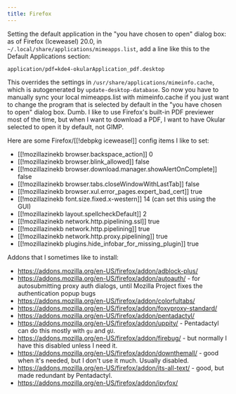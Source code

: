 ```yaml
---
title: Firefox
---
```

Setting the default application in the "you have chosen to open" dialog box: as of Firefox (Iceweasel) 20.0, in `~/.local/share/applications/mimeapps.list`, add a line like this to the Default Applications section:

    application/pdf=kde4-okularApplication_pdf.desktop

This overrides the settings in `/usr/share/applications/mimeinfo.cache`, which is autogenerated by `update-desktop-database`. So now you have to manually sync your local mimeapps.list with mimeinfo.cache if you just want to change the program that is selected by default in the "you have chosen to open" dialog box. Dumb. I like to use Firefox's built-in PDF previewer most of the time, but when I want to download a PDF, I want to have Okular selected to open it by default, not GIMP.

Here are some Firefox/[[!debpkg iceweasel]] config items I like to set:

* [[!mozillazinekb browser.backspace_action]] 0
* [[!mozillazinekb browser.blink_allowed]] false
* [[!mozillazinekb browser.download.manager.showAlertOnComplete]] false
* [[!mozillazinekb browser.tabs.closeWindowWithLastTab]] false
* [[!mozillazinekb browser.xul.error_pages.expert_bad_cert]] true
* [[!mozillazinekb font.size.fixed.x-western]] 14 (can set this using the GUI)
* [[!mozillazinekb layout.spellcheckDefault]] 2
* [[!mozillazinekb network.http.pipelining.ssl]] true
* [[!mozillazinekb network.http.pipelining]] true
* [[!mozillazinekb network.http.proxy.pipelining]] true
* [[!mozillazinekb plugins.hide_infobar_for_missing_plugin]] true

Addons that I sometimes like to install:

* <https://addons.mozilla.org/en-US/firefox/addon/adblock-plus/>
* <https://addons.mozilla.org/en-US/firefox/addon/autoauth/> - for autosubmitting proxy auth dialogs, until Mozilla Project fixes the authentication popup bugs
* <https://addons.mozilla.org/en-US/firefox/addon/colorfultabs/>
* <https://addons.mozilla.org/en-US/firefox/addon/foxyproxy-standard/>
* <https://addons.mozilla.org/en-US/firefox/addon/pentadactyl/>
* <https://addons.mozilla.org/en-US/firefox/addon/uppity/> - Pentadactyl can do this mostly with `gu` and `gU`.
* <https://addons.mozilla.org/en-US/firefox/addon/firebug/> - but normally I have this disabled unless I need it.
* <https://addons.mozilla.org/en-US/firefox/addon/downthemall/> - good when it's needed, but I don't use it much. Usually disabled.
* <https://addons.mozilla.org/en-US/firefox/addon/its-all-text/> - good, but made redundant by Pentadactyl.
* <https://addons.mozilla.org/en-US/firefox/addon/ipvfox/>
